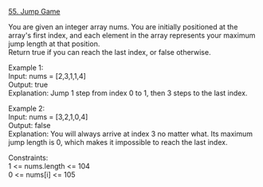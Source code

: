 [55. Jump Game](https://leetcode.com/problems/jump-game/description/)




You are given an integer array nums. You are initially positioned at the array's first index, and each element in the array represents your maximum jump length at that position.         
Return true if you can reach the last index, or false otherwise.            

Example 1:               
Input: nums = [2,3,1,1,4]         
Output: true             
Explanation: Jump 1 step from index 0 to 1, then 3 steps to the last index.             

Example 2:                 
Input: nums = [3,2,1,0,4]            
Output: false               
Explanation: You will always arrive at index 3 no matter what. Its maximum jump length is 0, which makes it impossible to reach the last index.        

Constraints:            
1 <= nums.length <= 104             
0 <= nums[i] <= 105          
